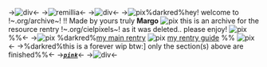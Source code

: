 ->![div](https://files.catbox.moe/xhd313.png)<-
->![remillia](https://files.catbox.moe/noxp10.gif)<-
->![div](https://files.catbox.moe/6fytnw.png)<-
->![pix](https://files.catbox.moe/8tpok6.png)%darkred%hey! welcome to !~.org/archive~! !! Made by yours truly **Margo** ![pix](https://files.catbox.moe/2y6ov1.gif) this is an archive for the resource rentry !~.org/cielpixels~! as it was deleted.. please enjoy! ![pix](https://files.catbox.moe/iomv74.png) %%<-
->![pix](https://files.catbox.moe/ck66ff.png)  %darkred%[my main rentry](/fanbrusher) ![pix](https://files.catbox.moe/efv8qo.png) [my rentry guide](/help) %% ![pix](https://files.catbox.moe/tn5nnu.png)<-
->%darkred%this is a forever wip btw:] only the section(s) above are finished%%<-
->[***`pink`***](/pinkpixarchive)<-
->![div](https://files.catbox.moe/268vhy.png)<-